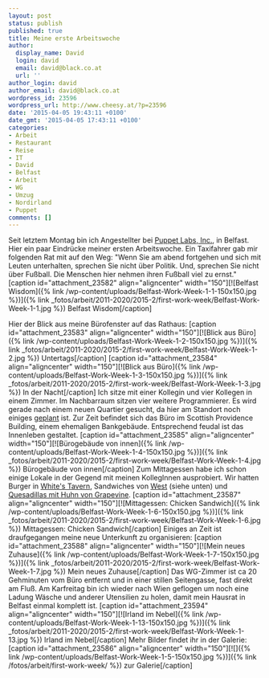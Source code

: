 ```yaml
---
layout: post
status: publish
published: true
title: Meine erste Arbeitswoche
author:
  display_name: David
  login: david
  email: david@black.co.at
  url: ''
author_login: david
author_email: david@black.co.at
wordpress_id: 23596
wordpress_url: http://www.cheesy.at/?p=23596
date: '2015-04-05 19:43:11 +0100'
date_gmt: '2015-04-05 17:43:11 +0100'
categories:
- Arbeit
- Restaurant
- Reise
- IT
- David
- Belfast
- Arbeit
- WG
- Umzug
- Nordirland
- Puppet
comments: []
---
```

Seit letztem Montag bin ich Angestellter bei [Puppet Labs, Inc.](https://puppetlabs.com/), in Belfast. Hier ein paar Eindrücke meiner ersten Arbeitswoche.
Ein Taxifahrer gab mir folgenden Rat mit auf den Weg: "Wenn Sie am abend fortgehen und sich mit Leuten unterhalten, sprechen Sie nicht über Politik. Und, sprechen Sie nicht über Fußball. Die Menschen hier nehmen ihren Fußball viel zu ernst."
[caption id="attachment\_23582" align="aligncenter" width="150"][![Belfast Wisdom]({% link /wp-content/uploads/Belfast-Work-Week-1-1-150x150.jpg %})]({% link _fotos/arbeit/2011-2020/2015-2/first-work-week/Belfast-Work-Week-1-1.jpg %}) Belfast Wisdom[/caption]
<!--more-->
Hier der Blick aus meine Bürofenster auf das Rathaus:
[caption id="attachment\_23583" align="aligncenter" width="150"][![Blick aus Büro]({% link /wp-content/uploads/Belfast-Work-Week-1-2-150x150.jpg %})]({% link _fotos/arbeit/2011-2020/2015-2/first-work-week/Belfast-Work-Week-1-2.jpg %}) Untertags[/caption]
[caption id="attachment\_23584" align="aligncenter" width="150"][![Blick aus Büro]({% link /wp-content/uploads/Belfast-Work-Week-1-3-150x150.jpg %})]({% link _fotos/arbeit/2011-2020/2015-2/first-work-week/Belfast-Work-Week-1-3.jpg %}) In der Nacht[/caption]
Ich sitze mit einer Kollegin und vier Kollegen in einem Zimmer. Im Nachbarraum sitzen vier weitere Programmierer. Es wird gerade nach einem neuen Quartier gesucht, da hier am Standort noch einiges [geplant](http://www.bbc.com/news/uk-northern-ireland-29285697) ist. Zur Zeit befindet sich das Büro im Scottish Providence Building, einem ehemaligen Bankgebäude. Entsprechend feudal ist das Innenleben gestaltet.
[caption id="attachment\_23585" align="aligncenter" width="150"][![Bürogebäude von innen]({% link /wp-content/uploads/Belfast-Work-Week-1-4-150x150.jpg %})]({% link _fotos/arbeit/2011-2020/2015-2/first-work-week/Belfast-Work-Week-1-4.jpg %}) Bürogebäude von innen[/caption]
Zum Mittagessen habe ich schon einige Lokale in der Gegend mit meinen KollegInnen ausprobiert. Wir hatten Burger in [White's Tavern](http://www.yelp.co.uk/biz/whites-tavern-belfast), Sandwiches von [West](http://www.tripadvisor.co.uk/Restaurant_Review-g186470-d2456250-Reviews-West_Cafe-Belfast_Northern_Ireland.html) (siehe unten) und [Quesadillas mit Huhn von Grapevine](https://www.facebook.com/GrapevineFood/photos/a.719371414813354.1073741826.252831944800639/805858096164685/?type=1&theater).
[caption id="attachment\_23587" align="aligncenter" width="150"][![Mittagessen: Chicken Sandwich]({% link /wp-content/uploads/Belfast-Work-Week-1-6-150x150.jpg %})]({% link _fotos/arbeit/2011-2020/2015-2/first-work-week/Belfast-Work-Week-1-6.jpg %}) Mittagessen: Chicken Sandwich[/caption]
Einiges an Zeit ist draufgegangen meine neue Unterkunft zu organisieren:
[caption id="attachment\_23588" align="aligncenter" width="150"][![Mein neues Zuhause]({% link /wp-content/uploads/Belfast-Work-Week-1-7-150x150.jpg %})]({% link _fotos/arbeit/2011-2020/2015-2/first-work-week/Belfast-Work-Week-1-7.jpg %}) Mein neues Zuhause[/caption]
Das WG-Zimmer ist ca 20 Gehminuten vom Büro entfernt und in einer stillen Seitengasse, fast direkt am Fluß.
Am Karfreitag bin ich wieder nach Wien geflogen um noch eine Ladung Wäsche und anderer Utensilien zu holen, damit mein Hausrat in Belfast einmal komplett ist.
[caption id="attachment\_23594" align="aligncenter" width="150"][![Irland im Nebel]({% link /wp-content/uploads/Belfast-Work-Week-1-13-150x150.jpg %})]({% link _fotos/arbeit/2011-2020/2015-2/first-work-week/Belfast-Work-Week-1-13.jpg %}) Irland im Nebel[/caption]
Mehr Bilder findet ihr in der Galerie:
[caption id="attachment\_23586" align="aligncenter" width="150"][![]({% link /wp-content/uploads/Belfast-Work-Week-1-5-150x150.jpg %})]({% link /fotos/arbeit/first-work-week/ %}) zur Galerie[/caption]
